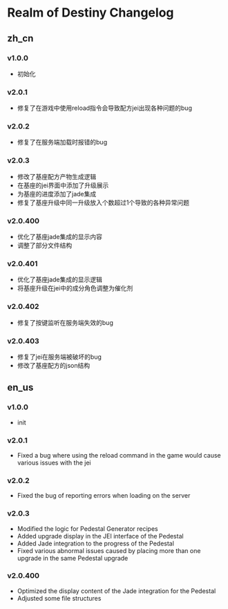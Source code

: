 # Realm of Destiny Changelog

## zh_cn
### v1.0.0
- 初始化

### v2.0.1
- 修复了在游戏中使用reload指令会导致配方jei出现各种问题的bug

### v2.0.2
- 修复了在服务端加载时报错的bug

### v2.0.3
- 修改了基座配方产物生成逻辑
- 在基座的jei界面中添加了升级展示
- 为基座的进度添加了jade集成
- 修复了基座升级中同一升级放入个数超过1个导致的各种异常问题

### v2.0.400
- 优化了基座jade集成的显示内容
- 调整了部分文件结构

### v2.0.401
- 优化了基座jade集成的显示逻辑
- 将基座升级在jei中的成分角色调整为催化剂

### v2.0.402
- 修复了按键监听在服务端失效的bug

### v2.0.403
- 修复了jei在服务端被破坏的bug
- 修改了基座配方的json结构

## en_us
### v1.0.0
- init

### v2.0.1
- Fixed a bug where using the reload command in the game would cause various issues with the jei

### v2.0.2
- Fixed the bug of reporting errors when loading on the server

### v2.0.3
- Modified the logic for Pedestal Generator recipes
- Added upgrade display in the JEI interface of the Pedestal
- Added Jade integration to the progress of the Pedestal
- Fixed various abnormal issues caused by placing more than one upgrade in the same Pedestal upgrade

### v2.0.400
- Optimized the display content of the Jade integration for the Pedestal
- Adjusted some file structures